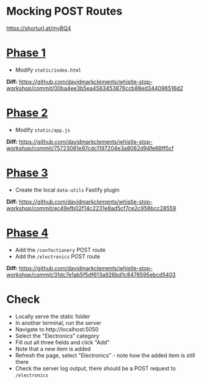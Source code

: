 # Mocking POST Routes

https://shorturl.at/myBQ4


# [Phase 1](./1)

* Modify `static/index.html`

**Diff:** https://github.com/davidmarkclements/whistle-stop-workshop/commit/00ba4ee3b5ea4583453876ccb88ed344096516d2

# [Phase 2](./2)

* Modify `static/app.js`

**Diff:** https://github.com/davidmarkclements/whistle-stop-workshop/commit/75723081e97cdc1197204e3a8062d94fe68ff5cf

# [Phase 3](./3)

* Create the local `data-utils` Fastify plugin

**Diff:** https://github.com/davidmarkclements/whistle-stop-workshop/commit/ec49efb02f14c2231e8ad5cf7ce2c958bcc28559

# [Phase 4](./4)

* Add the `/confectionery` POST route
* Add the  `/electronics` POST route

**Diff:** https://github.com/davidmarkclements/whistle-stop-workshop/commit/31dc7e1ab5f5df613a926bd1c8476595ebcd5403

# Check

* Locally serve the static folder
* In another terminal, run the server 
* Navigate to http://localhost:5050
* Select the "Electronics" category
* Fill out all three fields and click "Add"
* Note that a new item is added
* Refresh the page, select "Electronics" - note how the added item is still there
* Check the server log output, there should be a POST request to `/electronics`

